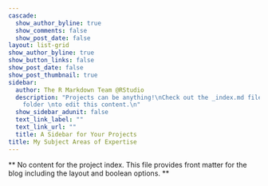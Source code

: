 ```yaml
---
cascade:
  show_author_byline: true
  show_comments: false
  show_post_date: false
layout: list-grid
show_author_byline: true
show_button_links: false
show_post_date: false
show_post_thumbnail: true
sidebar:
  author: The R Markdown Team @RStudio
  description: "Projects can be anything!\nCheck out the _index.md file in the /project
    folder \nto edit this content.\n"
  show_sidebar_adunit: false
  text_link_label: ""
  text_link_url: ""
  title: A Sidebar for Your Projects
title: My Subject Areas of Expertise
---
```


** No content for the project index. This file provides front matter for the blog including the layout and boolean options. **
